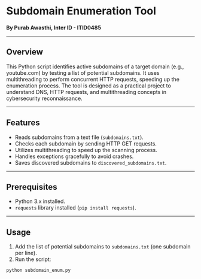 # Subdomain Enumeration Tool

**By Purab Awasthi, Inter ID - ITID0485**

---

## Overview

This Python script identifies active subdomains of a target domain (e.g., youtube.com) by testing a list of potential subdomains. It uses multithreading to perform concurrent HTTP requests, speeding up the enumeration process. The tool is designed as a practical project to understand DNS, HTTP requests, and multithreading concepts in cybersecurity reconnaissance.

---

## Features

- Reads subdomains from a text file (`subdomains.txt`).
- Checks each subdomain by sending HTTP GET requests.
- Utilizes multithreading to speed up the scanning process.
- Handles exceptions gracefully to avoid crashes.
- Saves discovered subdomains to `discovered_subdomains.txt`.

---

## Prerequisites

- Python 3.x installed.
- `requests` library installed (`pip install requests`).

---

## Usage

1. Add the list of potential subdomains to `subdomains.txt` (one subdomain per line).
2. Run the script:

```bash
python subdomain_enum.py
